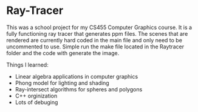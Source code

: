# Ray-Tracer

This was a school project for my CS455 Computer Graphics course. It is a fully functioning ray tracer that generates ppm files. The scenes that are rendered are currently hard coded in the main file and only need to be uncommented to use. Simple run the make file located in the Raytracer folder and the code with generate the image.

Things I learned:
  * Linear algebra applications in computer graphics
  * Phong model for lighting and shading
  * Ray-intersect algorithms for spheres and polygons
  * C++ orginization
  * Lots of debuging
